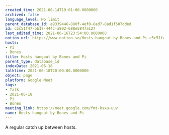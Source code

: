 ```yaml
---
created_time: 2021-06-14T19:01:00.0000000
archived: false
language_level: No limit
parent_database_id: e9339446-880f-4ef0-8ad7-8ad1f507dded
id: c5c51f47-bb17-444c-a802-688e5847a127
last_edited_time: 2021-06-16T23:54:00.0000000
notion_url: https://www.notion.so/Hosts-hangout-by-Bones-and-Pi-c5c51f47bb17444ca802688e5847a127
hosts:
- Pi
- Bones
title: Hosts hangout by Bones and Pi
parent_type: database_id
indexDate: 2021-06-18
talktime: 2021-06-18T20:00:00.0000000
object: page
platform: Google Meet
tags:
- Talk
- 2021-06-18
- Pi
- Bones
meeting_link: https://meet.google.com/fmt-ksxu-uuv
name: Hosts hangout by Bones and Pi
---
```


A regular catch up between hosts.


